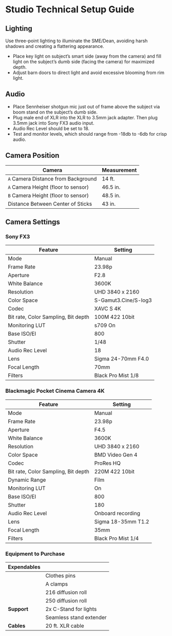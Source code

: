 # Studio Technical Setup Guide

## Lighting
Use three-point lighting to illuminate the SME/Dean, avoiding harsh shadows and creating a flattering appearance.
- Place key light on subject’s smart side (away from the camera) and fill light on the subject’s dumb side (facing the camera) for maximized depth.
- Adjust barn doors to direct light and avoid excessive blooming from rim light.

## Audio
- Place Sennheiser shotgun mic just out of frame above the subject via boom stand on the subject’s dumb side.
- Plug male end of XLR into the XLR to 3.5mm jack adapter. Then plug 3.5mm jack into Sony FX3 audio input.
- Audio Rec Level should be set to 18.
- Test and monitor levels, which should range from -18db to -6db for crisp audio.

## Camera Position
| **Camera**                          | **Measurement** |
|-------------------------------------|-----------------|
| `A` Camera Distance from Background | 14 ft.          |
| `A` Camera Height (floor to sensor) | 46.5 in.        |
| `B` Camera Height (floor to sensor) | 48.5 in.        |
| Distance Between Center of Sticks   | 43 in.          |

## Camera Settings
### Sony FX3

| **Feature**                        | **Setting**          |
|------------------------------------|----------------------|
| Mode                               | Manual               |
| Frame Rate                         | 23.98p               |
| Aperture                           | F2.8                 |
| White Balance                      | 3600K                |
| Resolution                         | UHD 3840 x 2160      |
| Color Space                        | S-Gamut3.Cine/S-log3 |
| Codec                              | XAVC S 4K            |
| Bit rate, Color Sampling, Bit depth | 100M 422 10bit       |
| Monitoring LUT                     | s709 On              |
| Base ISO/EI                        | 800                  |
| Shutter                            | 1/48                 |
| Audio Rec Level                    | 18                   |
| Lens                               | Sigma 24-70mm F4.0   |
| Focal Length                       | 70mm                 |
| Filters                            | Black Pro Mist 1/8   |


### Blackmagic Pocket Cinema Camera 4K

| **Feature**                         | **Setting**        |
|-------------------------------------|--------------------|
| Mode                                | Manual             |
| Frame Rate                          | 23.98p             |
| Aperture                            | F4.5               |
| White Balance                       | 3600K              |
| Resolution                          | UHD 3840 x 2160    |
| Color Space                         | BMD Video Gen 4    |
| Codec                               | ProRes HQ          |
| Bit rate, Color Sampling, Bit depth | 220M 422 10bit     |
| Dynamic Range                       | Film               |
| Monitoring LUT                      | On                 |
| Base ISO/EI                         | 800                |
| Shutter                             | 180                |
| Audio Rec Level                     | Onboard recording  |
| Lens                                | Sigma 18-35mm T1.2 |
| Focal Length                        | 35mm               |
| Filters                             | Black Pro Mist 1/4 |

### Equipment to Purchase

| **Expendables** |                         |
|-----------------|-------------------------| 
|                 | Clothes pins            |
|                 | A clamps                |
|                 | 216 diffusion roll      |
|                 | 250 diffusion roll      |
| **Support**     | 2x C-Stand for lights   |
|                 | Seamless stand extender |
| **Cables**      | 20 ft. XLR cable        |

